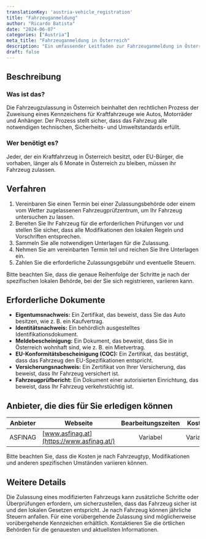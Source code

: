 ```yaml
---
translationKey: 'austria-vehicle_registration'
title: "Fahrzeuganmeldung"
author: "Ricardo Batista"
date: "2024-06-07"
categories: ["Austria"]
meta_title: "Fahrzeuganmeldung in Österreich"
description: "Ein umfassender Leitfaden zur Fahrzeuganmeldung in Österreich"
draft: false
---
```


## Beschreibung
### Was ist das?
Die Fahrzeugzulassung in Österreich beinhaltet den rechtlichen Prozess der Zuweisung eines Kennzeichens für Kraftfahrzeuge wie Autos, Motorräder und Anhänger. Der Prozess stellt sicher, dass das Fahrzeug alle notwendigen technischen, Sicherheits- und Umweltstandards erfüllt.

### Wer benötigt es?
Jeder, der ein Kraftfahrzeug in Österreich besitzt, oder EU-Bürger, die vorhaben, länger als 6 Monate in Österreich zu bleiben, müssen ihr Fahrzeug zulassen.

## Verfahren
1. Vereinbaren Sie einen Termin bei einer Zulassungsbehörde oder einem vom Wetter zugelassenen Fahrzeugprüfzentrum, um Ihr Fahrzeug untersuchen zu lassen.
2. Bereiten Sie Ihr Fahrzeug für die erforderlichen Prüfungen vor und stellen Sie sicher, dass alle Modifikationen den lokalen Regeln und Vorschriften entsprechen.
3. Sammeln Sie alle notwendigen Unterlagen für die Zulassung.
4. Nehmen Sie am vereinbarten Termin teil und reichen Sie Ihre Unterlagen ein.
5. Zahlen Sie die erforderliche Zulassungsgebühr und eventuelle Steuern.

Bitte beachten Sie, dass die genaue Reihenfolge der Schritte je nach der spezifischen lokalen Behörde, bei der Sie sich registrieren, variieren kann.

## Erforderliche Dokumente
- **Eigentumsnachweis:** Ein Zertifikat, das beweist, dass Sie das Auto besitzen, wie z. B. ein Kaufvertrag.
- **Identitätsnachweis:** Ein behördlich ausgestelltes Identifikationsdokument.
- **Meldebescheinigung:** Ein Dokument, das beweist, dass Sie in Österreich wohnhaft sind, wie z. B. ein Mietvertrag.
- **EU-Konformitätsbescheinigung (COC):** Ein Zertifikat, das bestätigt, dass das Fahrzeug den EU-Spezifikationen entspricht.
- **Versicherungsnachweis:** Ein Zertifikat von Ihrer Versicherung, das beweist, dass Ihr Fahrzeug versichert ist.
- **Fahrzeugprüfbericht:** Ein Dokument einer autorisierten Einrichtung, das beweist, dass Ihr Fahrzeug verkehrstüchtig ist.

## Anbieter, die dies für Sie erledigen können

| Anbieter       |        Webseite            |     Bearbeitungszeiten    |       Kosten         |
| -------------- | ------------------------ |  :-------------: | :-------------: |
| ASFINAG       | [www.asfinag.at](https://www.asfinag.at/)     |      Variabel |         Variabel   |

Bitte beachten Sie, dass die Kosten je nach Fahrzeugtyp, Modifikationen und anderen spezifischen Umständen variieren können.

## Weitere Details
Die Zulassung eines modifizierten Fahrzeugs kann zusätzliche Schritte oder Überprüfungen erfordern, um sicherzustellen, dass das Fahrzeug sicher ist und den lokalen Gesetzen entspricht. Je nach Fahrzeug können jährliche Steuern anfallen. Für eine vorübergehende Zulassung sind möglicherweise vorübergehende Kennzeichen erhältlich. Kontaktieren Sie die örtlichen Behörden für die genauesten und aktuellsten Informationen.